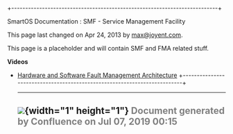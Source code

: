 +--------------------------------------------------------------------------+
<div class="pageheader">

<span class="pagetitle"> SmartOS Documentation : SMF - Service
Management Facility </span>

</div>

<div class="pagesubheading">

This page last changed on Apr 24, 2013 by
<font color="#0050B2">max@joyent.com</font>.

</div>

This page is a placeholder and will contain SMF and FMA related stuff.

**Videos**

- [Hardware and Software Fault Management
    Architecture](https://www.youtube.com/watch?v=1ow7Q5yTWrY)
+--------------------------------------------------------------------------+

  ----------------------------------------------------------------------------------
  ![](images/border/spacer.gif){width="1" height="1"}
  <font color="grey">Document generated by Confluence on Jul 07, 2019 00:15</font>
  ----------------------------------------------------------------------------------


